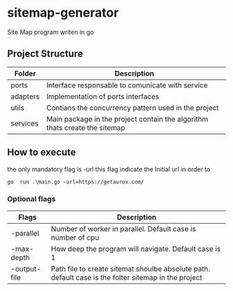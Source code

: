 # sitemap-generator
Site Map program writen in go

## Project Structure

Folder | Description
---| --|
ports  | Interface responsable to comunicate with service
adapters| Implementation of ports interfaces
utils | Contians the concurrency pattern used in the project
services | Main package in the project contain the algorithm thats create the sitemap

## How to execute
the only mandatory flag is -url this flag indicate the Initial url in order to 


`
  go  run .\main.go -url=https://getaurox.com/
`

### Optional flags

Flags | Description
--|--|
 -parallel| Number of worker in parallel. Default case is number of cpu 
 -max-depth| How deep the program will navigate. Default case is 1
 -output-file | Path file to create sitemat shoulbe absolute path. default case is the folter sitemap in the project
